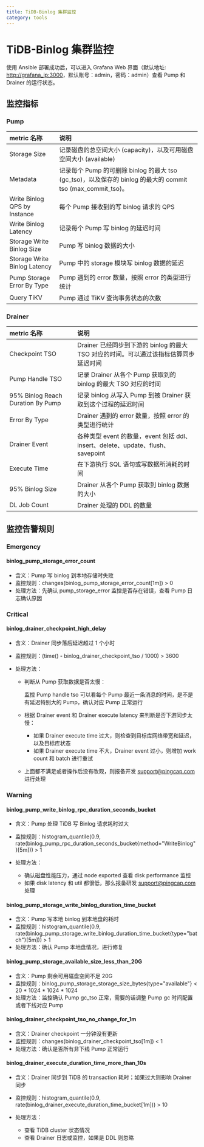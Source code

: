 ```yaml
---
title: TiDB-Binlog 集群监控
category: tools
---
```


# TiDB-Binlog 集群监控

使用 Ansible 部署成功后，可以进入 Grafana Web 界面（默认地址: <http://grafana_ip:3000>，默认账号：admin，密码：admin）查看 Pump 和 Drainer 的运行状态。

## 监控指标

### Pump

| metric 名称 | 说明 |
|:----|:------------|
| Storage Size | 记录磁盘的总空间大小 (capacity)，以及可用磁盘空间大小 (available) |
| Metadata | 记录每个 Pump 的可删除 binlog 的最大 tso (gc_tso)，以及保存的 binlog 的最大的 commit tso (max_commit_tso)。 |
| Write Binlog QPS by Instance | 每个 Pump 接收到的写 binlog 请求的 QPS |
| Write Binlog Latency | 记录每个 Pump 写 binlog 的延迟时间 |
| Storage Write Binlog Size | Pump 写 binlog 数据的大小 |
| Storage Write Binlog Latency | Pump 中的 storage 模块写 binlog 数据的延迟 |
| Pump Storage Error By Type | Pump 遇到的 error 数量，按照 error 的类型进行统计 |
| Query TiKV | Pump 通过 TiKV 查询事务状态的次数 |


### Drainer

| metric 名称 | 说明 |
|:----|:------------|
| Checkpoint TSO | Drainer 已经同步到下游的 binlog 的最大 TSO 对应的时间。可以通过该指标估算同步延迟时间 |
| Pump Handle TSO | 记录 Drainer 从各个 Pump 获取到的 binlog 的最大 TSO 对应的时间 | | Pull Binlog QPS by Pump NodeID | Drainer 从每个 Pump 获取 binlog 的 QPS |
| 95% Binlog Reach Duration By Pump | 记录 binlog 从写入 Pump 到被 Drainer 获取到这个过程的延迟时间 |
| Error By Type | Drainer 遇到的 error 数量，按照 error 的类型进行统计 |
| Drainer Event | 各种类型 event 的数量，event 包括 ddl、insert、delete、update、flush、savepoint |
| Execute Time | 在下游执行 SQL 语句或写数据所消耗的时间 |
| 95% Binlog Size | Drainer 从各个 Pump 获取到 binlog 数据的大小 |
| DL Job Count | Drainer 处理的 DDL 的数量|



## 监控告警规则

### Emergency

#### binlog_pump_storage_error_count

- 含义：Pump 写 binlog 到本地存储时失败
- 监控规则：changes(binlog_pump_storage_error_count[1m]) > 0
- 处理方法：先确认 pump_storage_error 监控是否存在错误，查看 Pump 日志确认原因

### Critical

#### binlog_drainer_checkpoint_high_delay

- 含义：Drainer 同步落后延迟超过 1 个小时
- 监控规则：(time() - binlog_drainer_checkpoint_tso / 1000) > 3600
- 处理方法：

    - 判断从 Pump 获取数据是否太慢：

        监控 Pump handle tso 可以看每个 Pump 最近一条消息的时间，是不是有延迟特别大的 Pump，确认对应 Pump 正常运行
        
    - 根据 Drainer event 和 Drainer execute latency 来判断是否下游同步太慢：
        
        - 如果 Drainer execute time 过大，则检查到目标库网络带宽和延迟，以及目标库状态
        - 如果 Drainer execute time 不大，Drainer event 过小，则增加 work count 和 batch 进行重试
            
    - 上面都不满足或者操作后没有改观，则报备开发 support@pingcap.com 进行处理

### Warning

#### binlog_pump_write_binlog_rpc_duration_seconds_bucket

- 含义：Pump 处理 TiDB 写 Binlog 请求耗时过大
- 监控规则：histogram_quantile(0.9, rate(binlog_pump_rpc_duration_seconds_bucket{method="WriteBinlog"}[5m])) > 1
- 处理方法：

    - 确认磁盘性能压力，通过 node exported 查看 disk performance 监控
    - 如果 disk latency 和 util 都很低，那么报备研发 support@pingcap.com 处理

#### binlog_pump_storage_write_binlog_duration_time_bucket

- 含义：Pump 写本地 binlog 到本地盘的耗时
- 监控规则：histogram_quantile(0.9, rate(binlog_pump_storage_write_binlog_duration_time_bucket{type="batch"}[5m])) > 1
- 处理方法：确认 Pump 本地盘情况，进行修复

#### binlog_pump_storage_available_size_less_than_20G

- 含义：Pump 剩余可用磁盘空间不足 20G
- 监控规则：binlog_pump_storage_storage_size_bytes{type="available"} < 20 * 1024 * 1024 * 1024
- 处理方法：监控确认 Pump gc_tso 正常，需要的话调整 Pump gc 时间配置或者下线对应 Pump

#### binlog_drainer_checkpoint_tso_no_change_for_1m

- 含义：Drainer checkpoint 一分钟没有更新
- 监控规则：changes(binlog_drainer_checkpoint_tso[1m]) < 1
- 处理方法：确认是否所有非下线 Pump 正常运行

#### binlog_drainer_execute_duration_time_more_than_10s

- 含义：Drainer 同步到 TiDB 的 transaction 耗时；如果过大则影响 Drainer 同步
- 监控规则：histogram_quantile(0.9, rate(binlog_drainer_execute_duration_time_bucket[1m])) > 10
- 处理方法：

    - 查看 TiDB cluster 状态情况
    - 查看 Drainer 日志或监控，如果是 DDL 则忽略
